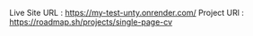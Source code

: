 Live Site URL : https://my-test-unty.onrender.com/
Project URl : https://roadmap.sh/projects/single-page-cv
